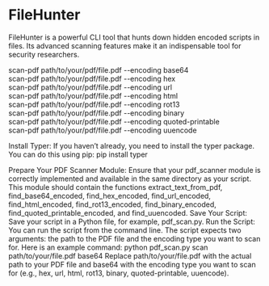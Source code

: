 # FileHunter
FileHunter is a powerful CLI tool that hunts down hidden encoded scripts in files. Its advanced scanning features make it an indispensable tool for security researchers.


scan-pdf path/to/your/pdf/file.pdf --encoding base64
<br>
scan-pdf path/to/your/pdf/file.pdf --encoding hex
<br>
scan-pdf path/to/your/pdf/file.pdf --encoding url
<br>
scan-pdf path/to/your/pdf/file.pdf --encoding html
<br>
scan-pdf path/to/your/pdf/file.pdf --encoding rot13
<br>
scan-pdf path/to/your/pdf/file.pdf --encoding binary
<br>
scan-pdf path/to/your/pdf/file.pdf --encoding quoted-printable
<br>
scan-pdf path/to/your/pdf/file.pdf --encoding uuencode


Install Typer: If you haven’t already, you need to install the typer package. You can do this using pip:
pip install typer

Prepare Your PDF Scanner Module: Ensure that your pdf_scanner module is correctly implemented and available in the same directory as your script. This module should contain the functions extract_text_from_pdf, find_base64_encoded, find_hex_encoded, find_url_encoded, find_html_encoded, find_rot13_encoded, find_binary_encoded, find_quoted_printable_encoded, and find_uuencoded.
Save Your Script: Save your script in a Python file, for example, pdf_scan.py.
Run the Script: You can run the script from the command line. The script expects two arguments: the path to the PDF file and the encoding type you want to scan for. Here is an example command:
python pdf_scan.py scan path/to/your/file.pdf base64
Replace path/to/your/file.pdf with the actual path to your PDF file and base64 with the encoding type you want to scan for (e.g., hex, url, html, rot13, binary, quoted-printable, uuencode).

